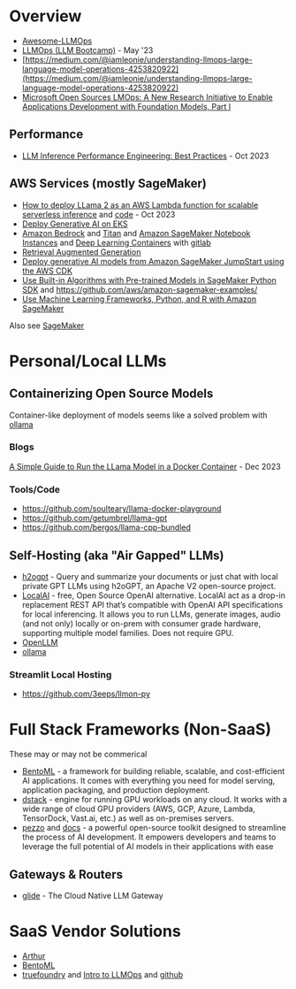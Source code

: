 # Overview
- [Awesome-LLMOps](https://github.com/tensorchord/Awesome-LLMOps/)
- [LLMOps (LLM Bootcamp)](https://www.youtube.com/watch?v=Fquj2u7ay40) - May '23
- [https://medium.com/@iamleonie/understanding-llmops-large-language-model-operations-4253820922](https://medium.com/@iamleonie/understanding-llmops-large-language-model-operations-4253820922)
- [Microsoft Open Sources LMOps: A New Research Initiative to Enable Applications Development with Foundation Models, Part I](https://medium.com/towards-artificial-intelligence/microsoft-open-sources-lmops-a-new-research-initiative-to-enable-applications-development-with-d6d7e7ca2059)

## Performance
- [LLM Inference Performance Engineering: Best Practices](https://www.databricks.com/blog/llm-inference-performance-engineering-best-practices) - Oct 2023

## AWS Services (mostly SageMaker)
- [How to deploy LLama 2 as an AWS Lambda function for scalable serverless inference](https://aws.plainenglish.io/guide-for-running-llama-2-using-llama-cpp-on-aws-fargate-7086bcd1ed3c) and [code](https://github.com/penkow/llama-lambda) - Oct 2023
- [Deploy Generative AI on EKS](https://aws.amazon.com/blogs/containers/deploy-generative-ai-models-on-amazon-eks/)
- [Amazon Bedrock](https://aws.amazon.com/bedrock/) and [Titan](https://aws.amazon.com/bedrock/titan/) and 
[Amazon SageMaker Notebook Instances](https://docs.aws.amazon.com/sagemaker/latest/dg/nbi.html) and [Deep Learning Containers](https://docs.aws.amazon.com/deep-learning-containers/latest/devguide/what-is-dlc.html) with [gitlab](https://github.com/aws/deep-learning-containers)
- [Retrieval Augmented Generation](https://docs.aws.amazon.com/sagemaker/latest/dg/jumpstart-foundation-models-customize-rag.html) 
- [Deploy generative AI models from Amazon SageMaker JumpStart using the AWS CDK](https://github.com/aws-samples/generative-ai-sagemaker-cdk-demo)
- [Use Built-in Algorithms with Pre-trained Models in SageMaker Python SDK](https://sagemaker.readthedocs.io/en/stable/overview.html#use-sagemaker-jumpstart-algorithms-with-pretrained-models) and https://github.com/aws/amazon-sagemaker-examples/
- [Use Machine Learning Frameworks, Python, and R with Amazon SageMaker](https://docs.aws.amazon.com/sagemaker/latest/dg/frameworks.html) 

Also see [SageMaker](../aws/sagemaker.md)

# Personal/Local LLMs
## Containerizing Open Source Models
Container-like deployment of models seems like a solved problem with [ollama](https://ollama.com/)

### Blogs
[A Simple Guide to Run the LLama Model in a Docker Container](https://medium.com/@ahmedtm/a-simple-guide-to-run-the-llama-model-in-a-docker-container-a3899032995e) - Dec 2023

### Tools/Code 
- https://github.com/soulteary/llama-docker-playground
- https://github.com/getumbrel/llama-gpt
- https://github.com/bergos/llama-cpp-bundled

## Self-Hosting (aka "Air Gapped" LLMs) 
- [h2ogpt](https://github.com/h2oai/h2ogpt) - Query and summarize your documents or just chat with local private GPT LLMs using h2oGPT, an Apache V2 open-source project.
- [LocalAI](https://github.com/mudler/LocalAI) - free, Open Source OpenAI alternative. LocalAI act as a drop-in replacement REST API that’s compatible with OpenAI API specifications for local inferencing. It allows you to run LLMs, generate images, audio (and not only) locally or on-prem with consumer grade hardware, supporting multiple model families. Does not require GPU.
- [OpenLLM](https://github.com/bentoml/OpenLLM)
- [ollama](https://github.com/ollama/ollama)

### Streamlit Local Hosting
- https://github.com/3eeps/llmon-py

# Full Stack Frameworks (Non-SaaS)
These may or may not be commerical 

- [BentoML](https://github.com/bentoml/BentoML) - a framework for building reliable, scalable, and cost-efficient AI applications. It comes with everything you need for model serving, application packaging, and production deployment.
- [dstack](https://github.com/dstackai/dstack) - engine for running GPU workloads on any cloud. It works with a wide range of cloud GPU providers (AWS, GCP, Azure, Lambda, TensorDock, Vast.ai, etc.) as well as on-premises servers.
- [pezzo](https://github.com/pezzolabs/pezzo) and [docs](https://docs.pezzo.ai/introduction/what-is-pezzo) - a powerful open-source toolkit designed to streamline the process of AI development. It empowers developers and teams to leverage the full potential of AI models in their applications with ease

## Gateways & Routers
 - [glide](https://github.com/EinStack/glide) - The Cloud Native LLM Gateway

# SaaS Vendor Solutions
- [Arthur](https://www.arthur.ai/) 
- [BentoML](https://www.bentoml.com/cloud) 
- [truefoundry](https://www.truefoundry.com/llmops) and [Intro to LLMOps](https://docs.truefoundry.com/docs/introduction-1) and [github](https://github.com/truefoundry)

